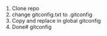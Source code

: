 1. Clone repo
2. change gitconfig.txt to .gitconfig
3. Copy and replace in global gitconfig
4. Done# gitconfig
